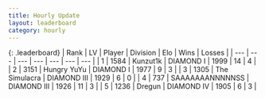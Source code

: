 ```yaml
---
title: Hourly Update
layout: leaderboard
category: hourly
---
```


{: .leaderboard}
| Rank | LV | Player | Division | Elo | Wins | Losses |
| --- | --- | --- | --- | --- | --- | --- |
| <span data-change="1">1</span> | 1584 | <span title="ID: 392407">Kunzut1k</span> | DIAMOND I | <span data-change="42">1999</span> | <span data-change="5">14</span> | <span data-change="0">4</span> |
| <span data-change="-1">2</span> | 3151 | <span title="ID: 164871">Hungry YuYu</span> | DIAMOND I | <span data-change="0">1977</span> | <span data-change="2">9</span> | <span data-change="1">3</span> |
| <span data-change="0">3</span> | 1305 | <span title="ID: 366840">The Simulacra</span> | DIAMOND III | <span data-change="0">1929</span> | <span data-change="0">6</span> | <span data-change="0">0</span> |
| <span data-change="0">4</span> | 737 | <span title="ID: 174294">SAAAAAAANNNNNSS</span> | DIAMOND III | <span data-change="0">1926</span> | <span data-change="0">11</span> | <span data-change="0">3</span> |
| <span data-change="0">5</span> | 1236 | <span title="ID: 337810">Dregun</span> | DIAMOND IV | <span data-change="0">1905</span> | <span data-change="0">6</span> | <span data-change="0">3</span> |